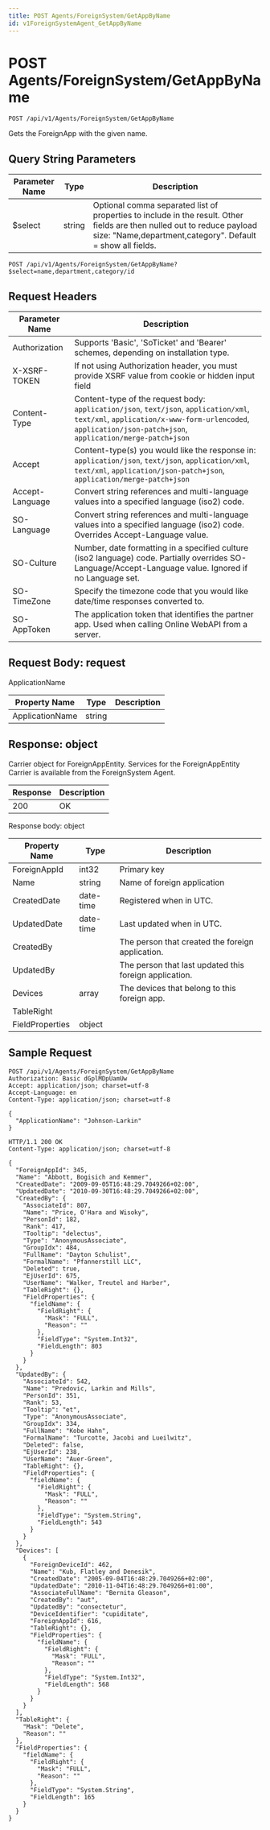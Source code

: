 ```yaml
---
title: POST Agents/ForeignSystem/GetAppByName
id: v1ForeignSystemAgent_GetAppByName
---
```


# POST Agents/ForeignSystem/GetAppByName

```http
POST /api/v1/Agents/ForeignSystem/GetAppByName
```

Gets the ForeignApp with the given name.







## Query String Parameters

| Parameter Name | Type |  Description |
|----------------|------|--------------|
| $select | string |  Optional comma separated list of properties to include in the result. Other fields are then nulled out to reduce payload size: "Name,department,category". Default = show all fields. |

```http
POST /api/v1/Agents/ForeignSystem/GetAppByName?$select=name,department,category/id
```


## Request Headers

| Parameter Name | Description |
|----------------|-------------|
| Authorization  | Supports 'Basic', 'SoTicket' and 'Bearer' schemes, depending on installation type. |
| X-XSRF-TOKEN   | If not using Authorization header, you must provide XSRF value from cookie or hidden input field |
| Content-Type | Content-type of the request body: `application/json`, `text/json`, `application/xml`, `text/xml`, `application/x-www-form-urlencoded`, `application/json-patch+json`, `application/merge-patch+json` |
| Accept         | Content-type(s) you would like the response in: `application/json`, `text/json`, `application/xml`, `text/xml`, `application/json-patch+json`, `application/merge-patch+json` |
| Accept-Language | Convert string references and multi-language values into a specified language (iso2) code. |
| SO-Language | Convert string references and multi-language values into a specified language (iso2) code. Overrides Accept-Language value. |
| SO-Culture | Number, date formatting in a specified culture (iso2 language) code. Partially overrides SO-Language/Accept-Language value. Ignored if no Language set. |
| SO-TimeZone | Specify the timezone code that you would like date/time responses converted to. |
| SO-AppToken | The application token that identifies the partner app. Used when calling Online WebAPI from a server. |

## Request Body: request  

ApplicationName 

| Property Name | Type |  Description |
|----------------|------|--------------|
| ApplicationName | string |  |


## Response: object

Carrier object for ForeignAppEntity.
Services for the ForeignAppEntity Carrier is available from the <see cref="T:SuperOffice.CRM.Services.IForeignSystemAgent">ForeignSystem Agent</see>.

| Response | Description |
|----------------|-------------|
| 200 | OK |

Response body: object

| Property Name | Type |  Description |
|----------------|------|--------------|
| ForeignAppId | int32 | Primary key |
| Name | string | Name of foreign application |
| CreatedDate | date-time | Registered when  in UTC. |
| UpdatedDate | date-time | Last updated when  in UTC. |
| CreatedBy |  | The person that created the foreign application. |
| UpdatedBy |  | The person that last updated this foreign application. |
| Devices | array | The devices that belong to this foreign app. |
| TableRight |  |  |
| FieldProperties | object |  |

## Sample Request

```http!
POST /api/v1/Agents/ForeignSystem/GetAppByName
Authorization: Basic dGplMDpUamUw
Accept: application/json; charset=utf-8
Accept-Language: en
Content-Type: application/json; charset=utf-8

{
  "ApplicationName": "Johnson-Larkin"
}
```

```http_
HTTP/1.1 200 OK
Content-Type: application/json; charset=utf-8

{
  "ForeignAppId": 345,
  "Name": "Abbott, Bogisich and Kemmer",
  "CreatedDate": "2009-09-05T16:48:29.7049266+02:00",
  "UpdatedDate": "2010-09-30T16:48:29.7049266+02:00",
  "CreatedBy": {
    "AssociateId": 807,
    "Name": "Price, O'Hara and Wisoky",
    "PersonId": 182,
    "Rank": 417,
    "Tooltip": "delectus",
    "Type": "AnonymousAssociate",
    "GroupIdx": 484,
    "FullName": "Dayton Schulist",
    "FormalName": "Pfannerstill LLC",
    "Deleted": true,
    "EjUserId": 675,
    "UserName": "Walker, Treutel and Harber",
    "TableRight": {},
    "FieldProperties": {
      "fieldName": {
        "FieldRight": {
          "Mask": "FULL",
          "Reason": ""
        },
        "FieldType": "System.Int32",
        "FieldLength": 803
      }
    }
  },
  "UpdatedBy": {
    "AssociateId": 542,
    "Name": "Predovic, Larkin and Mills",
    "PersonId": 351,
    "Rank": 53,
    "Tooltip": "et",
    "Type": "AnonymousAssociate",
    "GroupIdx": 334,
    "FullName": "Kobe Hahn",
    "FormalName": "Turcotte, Jacobi and Lueilwitz",
    "Deleted": false,
    "EjUserId": 238,
    "UserName": "Auer-Green",
    "TableRight": {},
    "FieldProperties": {
      "fieldName": {
        "FieldRight": {
          "Mask": "FULL",
          "Reason": ""
        },
        "FieldType": "System.String",
        "FieldLength": 543
      }
    }
  },
  "Devices": [
    {
      "ForeignDeviceId": 462,
      "Name": "Kub, Flatley and Denesik",
      "CreatedDate": "2005-09-04T16:48:29.7049266+02:00",
      "UpdatedDate": "2010-11-04T16:48:29.7049266+01:00",
      "AssociateFullName": "Bernita Gleason",
      "CreatedBy": "aut",
      "UpdatedBy": "consectetur",
      "DeviceIdentifier": "cupiditate",
      "ForeignAppId": 616,
      "TableRight": {},
      "FieldProperties": {
        "fieldName": {
          "FieldRight": {
            "Mask": "FULL",
            "Reason": ""
          },
          "FieldType": "System.Int32",
          "FieldLength": 568
        }
      }
    }
  ],
  "TableRight": {
    "Mask": "Delete",
    "Reason": ""
  },
  "FieldProperties": {
    "fieldName": {
      "FieldRight": {
        "Mask": "FULL",
        "Reason": ""
      },
      "FieldType": "System.String",
      "FieldLength": 165
    }
  }
}
```